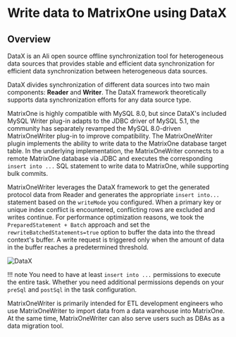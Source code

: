 # Write data to MatrixOne using DataX

## Overview

DataX is an Ali open source offline synchronization tool for heterogeneous data sources that provides stable and efficient data synchronization for efficient data synchronization between heterogeneous data sources.

DataX divides synchronization of different data sources into two main components: **Reader** and **Writer**. The DataX framework theoretically supports data synchronization efforts for any data source type.

MatrixOne is highly compatible with MySQL 8.0, but since DataX's included MySQL Writer plug-in adapts to the JDBC driver of MySQL 5.1, the community has separately revamped the MySQL 8.0-driven MatrixOneWriter plug-in to improve compatibility. The MatrixOneWriter plugin implements the ability to write data to the MatrixOne database target table. In the underlying implementation, the MatrixOneWriter connects to a remote MatrixOne database via JDBC and executes the corresponding `insert into ...` SQL statement to write data to MatrixOne, while supporting bulk commits.

MatrixOneWriter leverages the DataX framework to get the generated protocol data from Reader and generates the appropriate `insert into...` statement based on the `writeMode` you configured. When a primary key or unique index conflict is encountered, conflicting rows are excluded and writes continue. For performance optimization reasons, we took the `PreparedStatement + Batch` approach and set the `rewriteBatchedStatements=true` option to buffer the data into the thread context's buffer. A write request is triggered only when the amount of data in the buffer reaches a predetermined threshold.

![DataX](https://community-shared-data-1308875761.cos.ap-beijing.myqcloud.com/artwork/docs/develop/Computing-Engine/datax-write/datax.png)

!!! note
    You need to have at least `insert into ...` permissions to execute the entire task. Whether you need additional permissions depends on your `preSql` and `postSql` in the task configuration.

MatrixOneWriter is primarily intended for ETL development engineers who use MatrixOneWriter to import data from a data warehouse into MatrixOne. At the same time, MatrixOneWriter can also serve users such as DBAs as a data migration tool.
